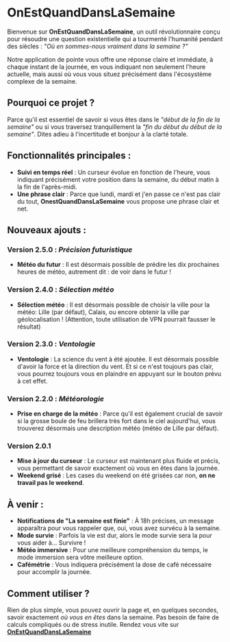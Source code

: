 # OnEstQuandDansLaSemaine

Bienvenue sur **OnEstQuandDansLaSemaine**, un outil révolutionnaire conçu pour résoudre une question existentielle qui a tourmenté l'humanité pendant des siècles : *"Où en sommes-nous vraiment dans la semaine ?"*

Notre application de pointe vous offre une réponse claire et immédiate, à chaque instant de la journée, en vous indiquant non seulement l'heure actuelle, mais aussi où vous vous situez précisément dans l'écosystème complexe de la semaine.

## Pourquoi ce projet ?
Parce qu'il est essentiel de savoir si vous êtes dans le *"début de la fin de la semaine"* ou si vous traversez tranquillement la *"fin du début du début de la semaine"*. Dites adieu à l'incertitude et bonjour à la clarté totale.

## Fonctionnalités principales :
- **Suivi en temps réel** : Un curseur évolue en fonction de l'heure, vous indiquant précisément votre position dans la semaine, du début matin à la fin de l'après-midi.
- **Une phrase clair** : Parce que lundi, mardi et j'en passe ce n'est pas clair du tout, **OnestQuandDansLaSemaine** vous propose une phrase clair et net.


## Nouveaux ajouts :
### Version 2.5.0 : *Précision futuristique*
- **Météo du futur** : Il est désormais possible de prédire les dix prochaines heures de météo, autrement dit : de voir dans le futur !

### Version 2.4.0 : *Sélection météo*
- **Sélection météo** : Il est désormais possible de choisir la ville pour la météo: Lille (par défaut), Calais, ou encore obtenir la ville par géolocalisation ! (Attention, toute utilisation de VPN pourrait fausser le résultat)

### Version 2.3.0 : *Ventologie*
- **Ventologie** : La science du vent à été ajoutée. Il est désormais possible d'avoir la force et la direction du vent. Et si ce n'est toujours pas clair, vous pourrez toujours vous en plaindre en appuyant sur le bouton prévu à cet effet.

### Version 2.2.0 : *Météorologie*
- **Prise en charge de la météo** : Parce qu'il est également crucial de savoir si la grosse boule de feu brillera très fort dans le ciel aujourd'hui, vous trouverez désormais une description météo (météo de Lille par défaut).

### Version 2.0.1
- **Mise à jour du curseur** : Le curseur est maintenant plus fluide et précis, vous permettant de savoir exactement où vous en êtes dans la journée.
- **Weekend grisé** : Les cases du weekend on été grisées car non, **on ne travail pas le weekend**.

## À venir :
- **Notifications de "La semaine est finie"** : À 18h précises, un message apparaîtra pour vous rappeler que, oui, vous avez survécu à la semaine.
- **Mode survie** : Parfois la vie est dur, alors le mode survie sera la pour vous aider à... Survivre !
- **Météo immersive** : Pour une meilleure compréhension du temps, le mode immersion sera vôtre meilleure option.
- **Cafémétrie** : Vous indiquera précisément la dose de café nécessaire pour accomplir la journée.

## Comment utiliser ?
Rien de plus simple, vous pouvez ouvrir la page et, en quelques secondes, savoir exactement *où vous en êtes* dans la semaine. Pas besoin de faire de calculs compliqués ou de stress inutile. Rendez vous vite sur **[OnEstQuandDansLaSemaine](https://bledet.github.io/onestquanddanslasemaine/)**
